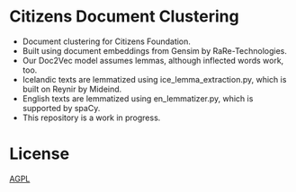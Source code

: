 # Citizens Document Clustering

- Document clustering for Citizens Foundation.
- Built using document embeddings from Gensim by RaRe-Technologies.
- Our Doc2Vec model assumes lemmas, although inflected words work, too.
- Icelandic texts are lemmatized using ice_lemma_extraction.py, which is
built on Reynir by Mideind.
- English texts are lemmatized using en_lemmatizer.py, which is supported
by spaCy.
- This repository is a work in progress.


# License
[AGPL](https://en.wikipedia.org/wiki/Affero_General_Public_License)
